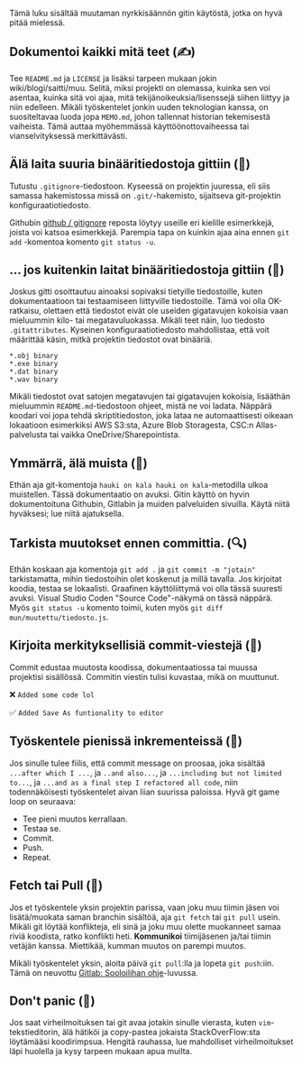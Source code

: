 Tämä luku sisältää muutaman nyrkkisäännön gitin käytöstä, jotka on hyvä pitää mielessä.



## Dokumentoi kaikki mitä teet (✍️)

Tee `README.md` ja `LICENSE` ja lisäksi tarpeen mukaan jokin wiki/blogi/saitti/muu. Selitä, miksi projekti on olemassa, kuinka sen voi asentaa, kuinka sitä voi ajaa, mitä tekijänoikeuksia/lisenssejä siihen liittyy ja niin edelleen. Mikäli työskentelet jonkin uuden teknologian kanssa, on suositeltavaa luoda jopa `MEMO.md`, johon tallennat historian tekemisestä vaiheista. Tämä auttaa myöhemmässä käyttöönottovaiheessa tai vianselvityksessä merkittävästi.



## Älä laita suuria binääritiedostoja gittiin (💾)

Tutustu `.gitignore`-tiedostoon. Kyseessä on projektin juuressa, eli siis samassa hakemistossa missä on `.git/`-hakemisto, sijaitseva git-projektin konfiguraatiotiedosto.

Githubin [github / gitignore](https://github.com/github/gitignore) reposta löytyy useille eri kielille esimerkkejä, joista voi katsoa esimerkkejä. Parempia tapa on kuinkin ajaa aina ennen `git add` -komentoa komento `git status -u`.



## ... jos kuitenkin laitat binääritiedostoja gittiin (💾)

Joskus gitti osoittautuu ainoaksi sopivaksi tietyille tiedostoille, kuten dokumentaatioon tai testaamiseen liittyville tiedostoille. Tämä voi olla OK-ratkaisu, olettaen että tiedostot eivät ole useiden gigatavujen kokoisia vaan mieluummin kilo- tai megatavuluokassa. Mikäli teet näin, luo tiedosto `.gitattributes`. Kyseinen konfiguraatiotiedosto mahdollistaa, että voit määrittää käsin, mitkä projektin tiedostot ovat binääriä.

```
*.obj binary
*.exe binary
*.dat binary
*.wav binary
```

Mikäli tiedostot ovat satojen megatavujen tai gigatavujen kokoisia, lisääthän mieluummin `README.md`-tiedostoon ohjeet, mistä ne voi ladata. Näppärä koodari voi jopa tehdä skriptitiedoston, joka lataa ne automaattisesti oikeaan lokaatioon esimerkiksi AWS S3:sta, Azure Blob Storagesta, CSC:n Allas-palvelusta tai vaikka OneDrive/Sharepointista.



## Ymmärrä, älä muista (🧠)

Ethän aja git-komentoja `hauki on kala hauki on kala`-metodilla ulkoa muistellen. Tässä dokumentaatio on avuksi. Gitin käyttö on hyvin dokumentoituna Githubin, Gitlabin ja muiden palveluiden sivuilla. Käytä niitä hyväksesi; lue niitä ajatuksella.



## Tarkista muutokset ennen committia. (🔍)

Ethän koskaan aja komentoja `git add .` ja `git commit -m "jotain"` tarkistamatta, mihin tiedostoihin olet koskenut ja millä tavalla. Jos kirjoitat koodia, testaa se lokaalisti. Graafinen käyttöliittymä voi olla tässä suuresti avuksi. Visual Studio Coden "Source Code"-näkymä on tässä näppärä. Myös `git status -u` komento toimii, kuten myös `git diff mun/muutettu/tiedosto.js`.



## Kirjoita merkityksellisiä commit-viestejä (📖)

Commit edustaa muutosta koodissa, dokumentaatiossa tai muussa projektisi sisällössä. Commitin viestin tulisi kuvastaa, mikä on muuttunut. 

❌ `Added some code lol`

✅ `Added Save As funtionality to editor`



## Työskentele pienissä inkrementeissä (🔨)

Jos sinulle tulee fiilis, että commit message on proosaa, joka sisältää `...after which I ...`, ja `..and also...`, ja `...including but not limited to...`, ja `...and as a final step I refactored all code`, niin todennäköisesti työskentelet aivan liian suurissa paloissa. Hyvä git game loop on seuraava:

* Tee pieni muutos kerrallaan.
* Testaa se.
* Commit.
* Push.
* Repeat.



## Fetch tai Pull (🔁)

Jos et työskentele yksin projektin parissa, vaan joku muu tiimin jäsen voi lisätä/muokata saman branchin sisältöä, aja `git fetch` tai `git pull` usein. Mikäli git löytää konflikteja, eli sinä ja joku muu olette muokanneet samaa riviä koodista, ratko konflikti heti. **Kommunikoi** tiimijäsenen ja/tai tiimin vetäjän kanssa. Miettikää, kumman muutos on parempi muutos.

Mikäli työskentelet yksin, aloita päivä `git pull`:lla ja lopeta `git push`:iin. Tämä on neuvottu [Gitlab: Sooloilihan ohje](soolokayttaja.md)-luvussa.



## Don't panic (🧘)

Jos saat virheilmoituksen tai git avaa jotakin sinulle vierasta, kuten `vim`-tekstieditorin, älä hätiköi ja copy-pastea jokaista StackOverFlow:sta löytämääsi koodirimpsua. Hengitä rauhassa, lue mahdolliset virheilmoitukset läpi huolella ja kysy tarpeen mukaan apua muilta.